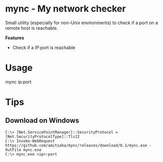 # mync - My network checker

Small utility (especially for non-Unix environments) to check if a port on a remote host is reachable.

**Features**

- Check if a IP:port is reachable

# Usage

mync ip:port

# Tips

## Download on Windows

```
C:\> [Net.ServicePointManager]::SecurityProtocol = [Net.SecurityProtocolType]::Tls12
C:\> Invoke-WebRequest https://github.com/amitsaha/mync/releases/download/0.1/mync.exe -OutFile mync.exe
C:\> mync.exe <ip>:port
```